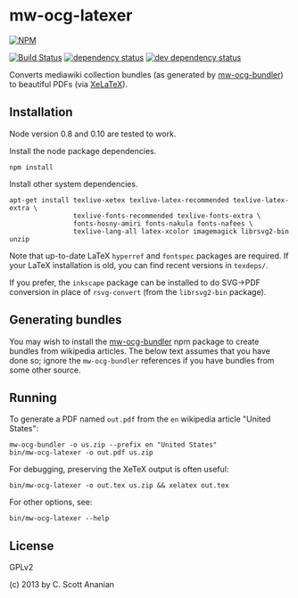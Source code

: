 # mw-ocg-latexer
[![NPM][NPM1]][NPM2]

[![Build Status][1]][2] [![dependency status][3]][4] [![dev dependency status][5]][6]

Converts mediawiki collection bundles (as generated by [mw-ocg-bundler]) to
beautiful PDFs (via [XeLaTeX]).

## Installation

Node version 0.8 and 0.10 are tested to work.

Install the node package dependencies.
```
npm install
```

Install other system dependencies.
```
apt-get install texlive-xetex texlive-latex-recommended texlive-latex-extra \
                texlive-fonts-recommended texlive-fonts-extra \
                fonts-hosny-amiri fonts-nakula fonts-nafees \
                texlive-lang-all latex-xcolor imagemagick librsvg2-bin unzip
```

Note that up-to-date LaTeX `hyperref` and `fontspec` packages are
required.  If your LaTeX installation is old, you can find recent
versions in `texdeps/`.

If you prefer, the `inkscape` package can be installed to do SVG->PDF
conversion in place of `rsvg-convert` (from the `librsvg2-bin` package).

## Generating bundles

You may wish to install the [mw-ocg-bundler] npm package to create bundles
from wikipedia articles.  The below text assumes that you have done
so; ignore the `mw-ocg-bundler` references if you have bundles from
some other source.

## Running

To generate a PDF named `out.pdf` from the `en` wikipedia article
"United States":
```
mw-ocg-bundler -o us.zip --prefix en "United States"
bin/mw-ocg-latexer -o out.pdf us.zip
```

For debugging, preserving the XeTeX output is often useful:
```
bin/mw-ocg-latexer -o out.tex us.zip && xelatex out.tex
```

For other options, see:
```
bin/mw-ocg-latexer --help
```

## License

GPLv2

(c) 2013 by C. Scott Ananian

[mw-ocg-bundler]: https://github.com/wikimedia/mediawiki-extensions-Collection-OfflineContentGenerator-bundler
[XeLaTeX]: https://en.wikipedia.org/wiki/XeTeX

[NPM1]: https://nodei.co/npm/mw-ocg-latexer.png
[NPM2]: https://nodei.co/npm/mw-ocg-latexer/

[1]: https://travis-ci.org/cscott/mw-latexer.png
[2]: https://travis-ci.org/cscott/mw-latexer
[3]: https://david-dm.org/wikimedia/mediawiki-extensions-Collection-OfflineContentGenerator-latex_renderer.png
[4]: https://david-dm.org/wikimedia/mediawiki-extensions-Collection-OfflineContentGenerator-latex_renderer
[5]: https://david-dm.org/wikimedia/mediawiki-extensions-Collection-OfflineContentGenerator-latex_renderer/dev-status.png
[6]: https://david-dm.org/wikimedia/mediawiki-extensions-Collection-OfflineContentGenerator-latex_renderer#info=devDependencies
